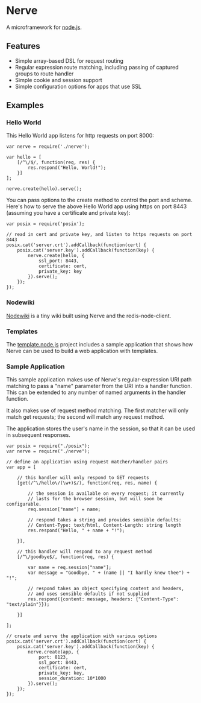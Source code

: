 # Nerve

A microframework for [node.js](http://nodejs.org).

## Features

* Simple array-based DSL for request routing
* Regular expression route matching, including passing of captured groups to route handler
* Simple cookie and session support
* Simple configuration options for apps that use SSL

## Examples

### Hello World

This Hello World app listens for http requests on port 8000:

    var nerve = require('./nerve');

    var hello = [
    	[/^\/$/, function(req, res) {
    		res.respond("Hello, World!");
    	}]
    ];

    nerve.create(hello).serve();

You can pass options to the create method to control the port and scheme. Here's how to serve the above Hello World app using https on port 8443 (assuming you have a certificate and private key):

    var posix = require('posix');

    // read in cert and private key, and listen to https requests on port 8443
    posix.cat('server.crt').addCallback(function(cert) {
    	posix.cat('server.key').addCallback(function(key) {
    		nerve.create(hello, {
    			ssl_port: 8443,
    			certificate: cert,
    			private_key: key
    		}).serve();
    	});
    });

### Nodewiki

[Nodewiki](http://github.com/gjritter/nodewiki) is a tiny wiki built using Nerve and the redis-node-client.

### Templates

The [template.node.js](http://github.com/jazzychad/template.node.js) project includes a sample application that shows how Nerve can be used to build a web application with templates.

### Sample Application

This sample application makes use of Nerve's regular-expression URI path matching to pass a "name" parameter from the URI into a handler function. This can be extended to any number of named arguments in the handler function.

It also makes use of request method matching. The first matcher will only match get requests; the second will match any request method.

The application stores the user's name in the session, so that it can be used in subsequent responses.

    var posix = require("./posix");
    var nerve = require("./nerve");

    // define an application using request matcher/handler pairs
    var app = [

    	// this handler will only respond to GET requests
    	[get(/^\/hello\/(\w+)$/), function(req, res, name) {
		
    		// the session is available on every request; it currently
    		// lasts for the browser session, but will soon be configurable.
    		req.session["name"] = name;
		
    		// respond takes a string and provides sensible defaults:
    		// Content-Type: text/html, Content-Length: string length
    		res.respond("Hello, " + name + "!");
		
    	}],
	
    	// this handler will respond to any request method
    	[/^\/goodbye$/, function(req, res) {
		
    		var name = req.session["name"];
    		var message = "Goodbye, " + (name || "I hardly knew thee") + "!";

    		// respond takes an object specifying content and headers,
    		// and uses sensible defaults if not supplied
    		res.respond({content: message, headers: {"Content-Type": "text/plain"}});
		
    	}]
	
    ];

    // create and serve the application with various options
    posix.cat('server.crt').addCallback(function(cert) {
    	posix.cat('server.key').addCallback(function(key) {
    		nerve.create(app, {
    			port: 8123,
    			ssl_port: 8443,
    			certificate: cert,
    			private_key: key,
    			session_duration: 10*1000
    		}).serve();
    	});
    });